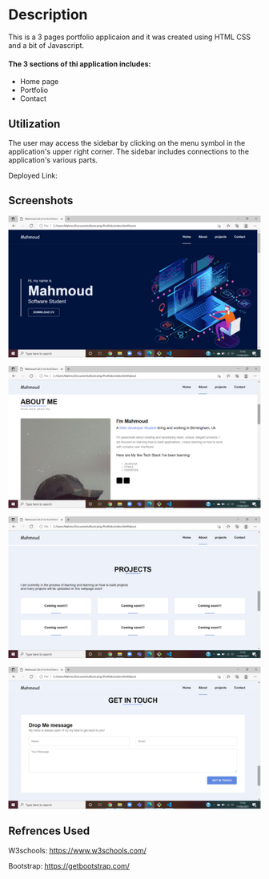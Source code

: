 # Description
This is a 3 pages portfolio applicaion and it was created using HTML CSS and a bit of Javascript.

#### The 3 sections of thi application includes:
* Home page
* Portfolio
* Contact

## Utilization
The user may access the sidebar by clicking on the menu symbol in the application's upper right corner. The sidebar includes connections to the application's various parts.

Deployed Link:

## Screenshots 

![Homepage screenshot](img/homepage.png)

![about-me page screenshot](img/about-me.png)

![projects page screenshot](img/projects.png)

![contact page screenshot](img/contact.png)

## Refrences Used 
W3schools: https://www.w3schools.com/

Bootstrap: https://getbootstrap.com/






